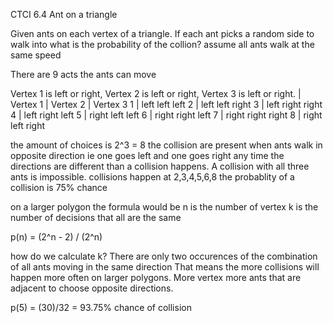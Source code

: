 CTCI 6.4 Ant on a triangle

Given ants on each vertex of a triangle. If each ant picks a random side to walk into what is the probability of the collion? assume all ants walk at the same speed

There are 9 acts the ants can move

Vertex 1 is left or right, Vertex 2 is left or right, Vertex 3 is left or right.
  | Vertex 1 | Vertex 2 | Vertex 3
1 | left      left        left
2 | left      left        right
3 | left      right       right
4 | left      right       left
5 | right     left        left
6 | right     right       left
7 | right     right       right
8 | right     left        right

the amount of choices is 2^3 = 8
the collision are present when ants walk in opposite direction ie one goes left and one goes right any time the directions are different than a collision happens. A collision with all three ants is impossible.
collisions happen at 2,3,4,5,6,8 the probablity of a collision is 75% chance

on a larger polygon the formula would be n is the number of vertex k is the number of decisions that all are the same

p(n) = (2^n - 2) / (2^n)

how do we calculate k? There are only two occurences of the combination of all ants moving in the same direction
That means the more collisions will happen more often on larger polygons. More vertex more ants that are adjacent to choose opposite directions.

p(5) = (30)/32 = 93.75% chance of collision

